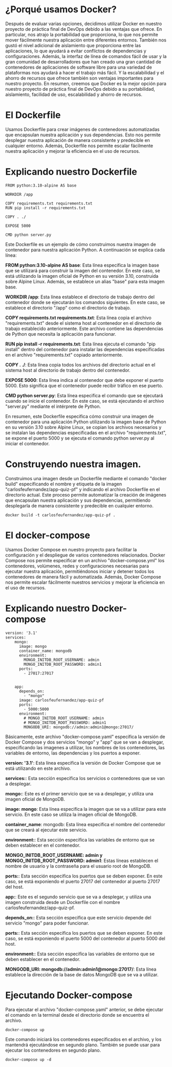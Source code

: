 # ¿Porqué usamos Docker?

Después de evaluar varias opciones, decidimos utilizar Docker en nuestro proyecto de práctica final de DevOps debido a las ventajas que ofrece. En particular, nos atrajo la portabilidad que proporciona, lo que nos permite mover fácilmente nuestra aplicación entre diferentes entornos. También nos gustó el nivel adicional de aislamiento que proporciona entre las aplicaciones, lo que ayudará a evitar conflictos de dependencias y configuraciones. Además, la interfaz de línea de comandos fácil de usar y la gran comunidad de desarrolladores que han creado una gran cantidad de contenedores de aplicaciones de software libre para una variedad de plataformas nos ayudará a hacer el trabajo más fácil. Y la escalabilidad y el ahorro de recursos que ofrece también son ventajas importantes para nuestro proyecto. En resumen, creemos que Docker es la mejor opción para nuestro proyecto de práctica final de DevOps debido a su portabilidad, aislamiento, facilidad de uso, escalabilidad y ahorro de recursos.

# El Dockerfile
Usamos Dockerfile para crear imágenes de contenedores automatizadas que encapsulan nuestra aplicación y sus dependencias. Esto nos permite desplegar nuestra aplicación de manera consistente y predecible en cualquier entorno. Además, Dockerfile nos permite escalar fácilmente nuestra aplicación y mejorar la eficiencia en el uso de recursos.

# Explicando nuestro Dockerfile 

```
FROM python:3.10-alpine AS base

WORKDIR /app

COPY requirements.txt requirements.txt
RUN pip install -r requirements.txt

COPY . ./

EXPOSE 5000

CMD python server.py
```

Este Dockerfile es un ejemplo de cómo construimos nuestra imagen de contenedor para nuestra aplicación Python. A continuación se explica cada línea:

**FROM python:3.10-alpine AS base**: Esta línea especifica la imagen base que se utilizará para construir la imagen del contenedor. En este caso, se está utilizando la imagen oficial de Python en su versión 3.10, construida sobre Alpine Linux. Además, se establece un alias "base" para esta imagen base.

**WORKDIR /app**: Esta línea establece el directorio de trabajo dentro del contenedor donde se ejecutarán los comandos siguientes. En este caso, se establece el directorio "/app" como el directorio de trabajo.

**COPY requirements.txt requirements.txt**: Esta línea copia el archivo "requirements.txt" desde el sistema host al contenedor en el directorio de trabajo establecido anteriormente. Este archivo contiene las dependencias de Python que necesita la aplicación para funcionar.

**RUN pip install -r requirements.txt**: Esta línea ejecuta el comando "pip install" dentro del contenedor para instalar las dependencias especificadas en el archivo "requirements.txt" copiado anteriormente.

**COPY . ./**: Esta línea copia todos los archivos del directorio actual en el sistema host al directorio de trabajo dentro del contenedor.

**EXPOSE 5000**: Esta línea indica al contenedor que debe exponer el puerto 5000. Esto significa que el contenedor puede recibir tráfico en ese puerto.

**CMD python server.py**: Esta línea especifica el comando que se ejecutará cuando se inicie el contenedor. En este caso, se está ejecutando el archivo "server.py" mediante el intérprete de Python.

En resumen, este Dockerfile especifica cómo construir una imagen de contenedor para una aplicación Python utilizando la imagen base de Python en su versión 3.10 sobre Alpine Linux, se copian los archivos necesarios y se instalan las dependencias especificadas en el archivo "requirements.txt", se expone el puerto 5000 y se ejecuta el comando python server.py al iniciar el contenedor.

# Construyendo nuestra imagen.

Construimos una imagen desde un Dockerfile mediante el comando "docker build" especificando el nombre y etiqueta de la imagen "carlosfeufernandez/app-quiz-pf" y indicando el archivo Dockerfile en el directorio actual. Este proceso permite automatizar la creación de imágenes que encapsulan nuestra aplicación y sus dependencias, permitiendo desplegarla de manera consistente y predecible en cualquier entorno.

```
docker build -t carlosfeufernandez/app-quiz-pf .
```

# El docker-compose 

Usamos Docker Compose en nuestro proyecto para facilitar la configuración y el despliegue de varios contenedores relacionados. Docker Compose nos permite especificar en un archivo "docker-compose.yml" los contenedores, volúmenes, redes y configuraciones necesarias para ejecutar nuestra aplicación, permitiéndonos iniciar y detener todos los contenedores de manera fácil y automatizada. Además, Docker Compose nos permite escalar fácilmente nuestros servicios y mejorar la eficiencia en el uso de recursos.

# Explicando nuestro Docker-compose 

```
version: '3.1'
services:
    mongo:
      image: mongo
      container_name: mongodb
      environment:
        MONGO_INITDB_ROOT_USERNAME: admin
        MONGO_INITDB_ROOT_PASSWORD: admin1
      ports:
        - 27017:27017

      
    app:
      depends_on:
        - "mongo"
      image: carlosfeufernandez/app-quiz-pf
      ports: 
        - 5000:5000
      environment:
        # MONGO_INITDB_ROOT_USERNAME: admin
        # MONGO_INITDB_ROOT_PASSWORD: admin1
        MONGODB_URI: mongodb://admin:admin1@mongo:27017/
```

Básicamente, este archivo "docker-compose.yaml" especifica la versión de Docker Compose y dos servicios "mongo" y "app" que se van a desplegar, especificando las imagenes a utilizar, los nombres de los contenedores, las variables de entorno, las dependencias y los puertos a exponer.

**version: '3.1'**: Esta línea especifica la versión de Docker Compose que se está utilizando en este archivo.

**services:**: Esta sección especifica los servicios o contenedores que se van a desplegar.

**mongo:**: Este es el primer servicio que se va a desplegar, y utiliza una imagen oficial de MongoDB.

**image: mongo**: Esta línea especifica la imagen que se va a utilizar para este servicio. En este caso se utiliza la imagen oficial de MongoDB.

**container_name**: mongodb: Esta línea especifica el nombre del contenedor que se creará al ejecutar este servicio.

**environment:**: Esta sección especifica las variables de entorno que se deben establecer en el contenedor.

**MONGO_INITDB_ROOT_USERNAME: admin y MONGO_INITDB_ROOT_PASSWORD: admin1**: Estas líneas establecen el nombre de usuario y la contraseña para el usuario root de MongoDB.

**ports:**: Esta sección especifica los puertos que se deben exponer. En este caso, se está exponiendo el puerto 27017 del contenedor al puerto 27017 del host.

**app:**: Este es el segundo servicio que se va a desplegar, y utiliza una imagen construida desde un Dockerfile con el nombre carlosfeufernandez/app-quiz-pf.

**depends_on:**: Esta sección especifica que este servicio depende del servicio "mongo" para poder funcionar.

**ports:**: Esta sección especifica los puertos que se deben exponer. En este caso, se está exponiendo el puerto 5000 del contenedor al puerto 5000 del host.

**environment:**: Esta sección especifica las variables de entorno que se deben establecer en el contenedor.

**MONGODB_URI: mongodb://admin:admin1@mongo:27017/**: Esta línea establece la dirección de la base de datos MongoDB que se va a utilizar.


# Ejecutando Docker-compose

Para ejecutar el archivo "docker-compose.yaml" anterior, se debe ejecutar el comando en la terminal desde el directorio donde se encuentra el archivo.
```
docker-compose up
``` 
Este comando iniciará los contenedores especificados en el archivo, y los mantendrá ejecutándose en segundo plano. También se puede usar para ejecutar los contenedores en segundo plano.

```
docker-compose up -d
```

